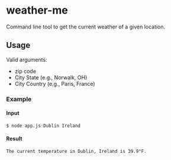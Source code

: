 # weather-me
Command line tool to get the current weather of a given location.

## Usage
Valid arguments:
- zip code
- City State (e.g., Norwalk, OH)
- City Country (e.g., Paris, France)

### Example
#### Input
```
$ node app.js Dublin Ireland
```
#### Result
```
The current temperature in Dublin, Ireland is 39.9°F.
```
